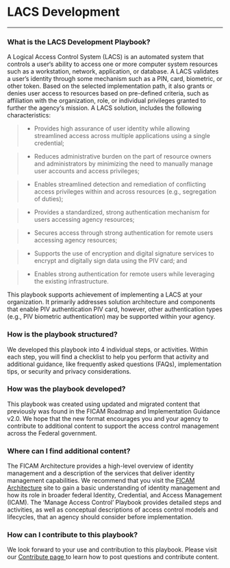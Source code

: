 <script src="https://use.fontawesome.com/e20c671b68.js"></script>

# LACS Development
----------------------------------------------------------------

### What is the LACS Development Playbook?

A Logical Access Control System (LACS) is an automated system that controls a user‘s ability to access one or more computer system resources such as a workstation, network, application, or database. A LACS validates a user’s identity through some mechanism such as a PIN, card, biometric, or other token. Based on the selected implementation path, it also grants or denies user access to resources based on pre-defined criteria, such as affiliation with the organization, role, or individual privileges granted to further the agency‘s mission. A LACS solution, includes the following characteristics:

> * Provides high assurance of user identity while allowing streamlined access across multiple applications using a single credential;

> * Reduces administrative burden on the part of resource owners and administrators by minimizing the need to manually manage user accounts and access privileges;

> * Enables streamlined detection and remediation of conflicting access privileges within and across resources (e.g., segregation of duties);

> * Provides a standardized, strong authentication mechanism for users accessing agency resources;

> * Secures access through strong authentication for remote users accessing agency resources;

> * Supports the use of encryption and digital signature services to encrypt and digitally sign data using the PIV card; and

> * Enables strong authentication for remote users while leveraging the existing infrastructure.
	</ul>

This playbook supports achievement of implementing a LACS at your organization. It primarily addresses solution architecture and components that enable PIV authentication PIV card, however, other authentication types (e.g., PIV biometric authentication) may be supported within your agency.


### How is the playbook structured?

We developed this playbook into 4 individual steps, or activities. Within each step, you will find a checklist to help you perform that activity and additional guidance, like frequently asked questions (FAQs), implementation tips, or security and privacy considerations.


### How was the playbook developed?

This playbook was created using updated and migrated content that previously was found in the FICAM Roadmap and Implementation Guidance v2.0. We hope that the new format encourages you and your agency to contribute to additional content to support the access control management across the Federal government.


### Where can I find additional content?

The FICAM Architecture provides a high-level overview of identity management and a description of the services that deliver identity management capabilities. We recommend that you visit the <a href="http://gsa.github.io/ficam-arch/" target="_blank"> FICAM Architecture</a> site to gain a basic understanding of identity management and how its role in broader federal Identity, Credential, and Access Management (ICAM). The ‘Manage Access Control’ Playbook provides detailed steps and activities, as well as conceptual descriptions of access control models and lifecycles, that an agency should consider before implementation.


### How can I contribute to this playbook?

We look forward to your use and contribution to this playbook. Please visit our  <a href="http://bnbuckler.github.io/ficam-identity/contribute/" target =" _blank"> Contribute page </a> to learn how to post questions and contribute content.

